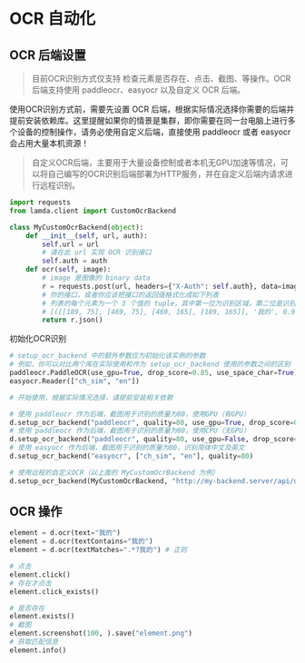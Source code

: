 # OCR 自动化

## OCR 后端设置

> 目前OCR识别方式仅支持 检查元素是否存在、点击、截图、等操作。OCR 后端支持使用 paddleocr、easyocr 以及自定义 OCR 后端。


使用OCR识别方式前，需要先设置 OCR 后端，根据实际情况选择你需要的后端并提前安装依赖库。这里提醒如果你的情景是集群，即你需要在同一台电脑上进行多个设备的控制操作，请务必使用自定义后端，直接使用 paddleocr 或者 easyocr 会占用大量本机资源！


> 自定义OCR后端，主要用于大量设备控制或者本机无GPU加速等情况，可以将自己编写的OCR识别后端部署为HTTP服务，并在自定义后端内请求进行远程识别。

```python
import requests
from lamda.client import CustomOcrBackend

class MyCustomOcrBackend(object):
    def __init__(self, url, auth):
        self.url = url
        # 请在此 url 实现 OCR 识别接口
        self.auth = auth
    def ocr(self, image):
        # image 是图像的 binary data
        r = requests.post(url, headers={"X-Auth": self.auth}, data=image)
        # 你的接口，或者你应该把接口的返回值格式化成如下列表
        # 列表的每个元素为一个 3 个值的 tuple，其中第一位为识别区域，第二位是识别的文字，第三位为置信度
        # [([[189, 75], [469, 75], [469, 165], [189, 165]], '我的', 0.9754989504814148), ]
        return r.json()
```

初始化OCR识别

```python
# setup_ocr_backend 中的额外参数应为初始化该实例的参数
# 例如，你可以对比两个库在实际使用和作为 setup_ocr_backend 使用的参数之间的区别
paddleocr.PaddleOCR(use_gpu=True, drop_score=0.85, use_space_char=True)
easyocr.Reader(["ch_sim", "en"])

# 开始使用，根据实际情况选择，请提前安装相关依赖

# 使用 paddleocr 作为后端，截图用于识别的质量为80，使用GPU（有GPU）
d.setup_ocr_backend("paddleocr", quality=80, use_gpu=True, drop_score=0.85, use_space_char=True)
# 使用 paddleocr 作为后端，截图用于识别的质量为80，使用CPU（无GPU）
d.setup_ocr_backend("paddleocr", quality=80, use_gpu=False, drop_score=0.85, use_space_char=True)
# 使用 easyocr 作为后端，截图用于识别的质量为80，识别简体中文及英文
d.setup_ocr_backend("easyocr", ["ch_sim", "en"], quality=80)

# 使用远程的自定义OCR（以上面的 MyCustomOcrBackend 为例）
d.setup_ocr_backend(MyCustomOcrBackend, "http://my-backend.server/api/ocr", "mySecret")
```

## OCR 操作

```python
element = d.ocr(text="我的")
element = d.ocr(textContains="我的")
element = d.ocr(textMatches=".*?我的") # 正则

# 点击
element.click()
# 存在才点击
element.click_exists()

# 是否存在
element.exists()
# 截图
element.screenshot(100, ).save("element.png")
# 获取匹配信息
element.info()
```